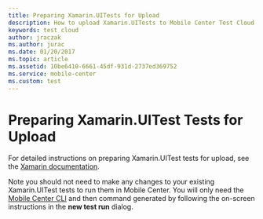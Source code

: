 ```yaml
---
title: Preparing Xamarin.UITests for Upload
description: How to upload Xamarin.UITests to Mobile Center Test Cloud
keywords: test cloud
author: jraczak
ms.author: jurac
ms.date: 01/20/2017
ms.topic: article
ms.assetid: 10be6410-6661-45df-931d-2737ed369752
ms.service: mobile-center
ms.custom: test
---
```


# Preparing Xamarin.UITest Tests for Upload

For detailed instructions on preparing Xamarin.UITest tests for upload,
see the [Xamarin documentation](https://developer.xamarin.com/guides/testcloud/uitest/).

Note you should not need to make any changes to your existing Xamarin.UITest tests to run them in Mobile Center.
You will only need the [Mobile Center CLI](~/cli/index.md) and then command generated by
following the on-screen instructions in the **new test run** dialog.
